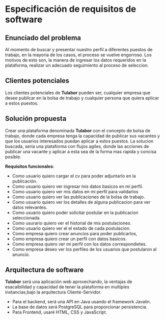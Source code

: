 # Especificación de requisitos de software

## Enunciado del problema

Al momento de buscar y presentar nuestro perfil a diferentes puestos de trabajo, en la mayoria de los casos, el proceso se vuelve engorroso.
Los motivos de esto son, la manera de ingresar los datos requeridos en la plataforma, realizar un adecuado seguimiento al proceso de seleccion.

## Clientes potenciales
Los clientes potenciales de **Tulabor** pueden ser, cualquier empresa que desee publicar en la bolsa de trabajo y cualquier persona que quiera aplicar a estos puestos.

## Solución propuesta 

Crear una plataforma denominada **Tulabor** con el concepto de bolsa de trabajo, donde cada empresa tenga la capacidad de publicar sus vacantes y que los usuarios interesados puedan aplicar a estos puestos.
La solucion buscada, sería una plataforma con flujos agiles, donde las acciones de publicar una vacante y aplicar a esta sea de la forma mas rapida y concisa posible.


**Requisitos funcionales**: 
- Como usuario quiero cargar el cv para poder adjuntarlo en la publicación.
- Como usuario quiero ver ingresar mis datos basicos en mi perfil.
- Como usuario quiero ver mis datos en mi perfil para validarlos
- Como usuario quiero ver las publicaciones de la bolsa de trabajo.
- Como usuario quiero ver los detalles de alguna publicacion para ver datos relevantes.
- Como usuario quiero poder solicitar postular en la publicacion seleccionada.
- Como usurario quiero ver el historial de mis postulaciones.
- Como usuario quiero ver el el estado de cada postulacion.
- Como empresa quiero crear anuncios para poder publicarlos,
- Como empresa quiero crear un perfil con datos basicos.
- Como empresa quiero ver mi perfil con los datos correspondietes.
- Como empresa deseo ver los perfiles de los usuarios que postularon al anuncio.
 
## Arquitectura de software

**Tulabor** será una aplicación web aprovechando, la ventajas de esacalbilidad y capacidad de tener la plataforma en multiples instancias,bajo la arquitectura Cliente-Servidor.

- Para el backend, será una API en Java usando el framework Javalin.
- La base de datos será PostgreSQL para proporcionar persistencia.
- Para Frontend, usaré HTML, CSS y JavaScript.